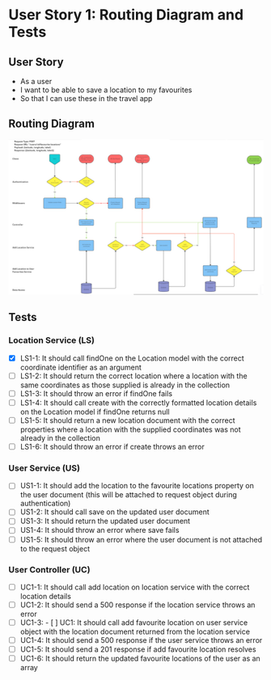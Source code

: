 # User Story 1: Routing Diagram and Tests

## User Story

- As a user
- I want to be able to save a location to my favourites
- So that I can use these in the travel app

## Routing Diagram

![User story 1 Routing diagram](./images/user-story-1-routing-diagram.PNG)

## Tests

### Location Service (LS)

- [x] LS1-1: It should call findOne on the Location model with the correct coordinate identifier as an argument
- [ ] LS1-2: It should return the correct location where a location with the same coordinates as those supplied is already in the collection
- [ ] LS1-3: It should throw an error if findOne fails
- [ ] LS1-4: It should call create with the correctly formatted location details on the Location model if findOne returns null
- [ ] LS1-5: It should return a new location document with the correct properties where a location with the supplied coordinates was not already in the collection
- [ ] LS1-6: It should throw an error if create throws an error

### User Service (US)

- [ ] US1-1: It should add the location to the favourite locations property on the user document (this will be attached to request object during authentication)
- [ ] US1-2: It should call save on the updated user document
- [ ] US1-3: It should return the updated user document
- [ ] US1-4: It should throw an error where save fails
- [ ] US1-5: It should throw an error where the user document is not attached to the request object

### User Controller (UC)

- [ ] UC1-1: It should call add location on location service with the correct location details
- [ ] UC1-2: It should send a 500 response if the location service throws an error
- [ ] UC1-3: - [ ] UC1: It should call add favourite location on user service object with the location document returned from the location service
- [ ] UC1-4: It should send a 500 response if the user service throws an error
- [ ] UC1-5: It should send a 201 response if add favourite location resolves
- [ ] UC1-6: It should return the updated favourite locations of the user as an array
